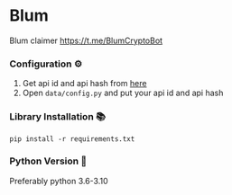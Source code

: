# Blum
Blum claimer https://t.me/BlumCryptoBot

### Configuration ⚙️
1. Get api id and api hash from [here](https://my.telegram.org/auth "here")
2. Open `data/config.py` and put your api id and api hash

### Library Installation 📚
`pip install -r requirements.txt` 

### Python Version 🐍
Preferably python 3.6-3.10
